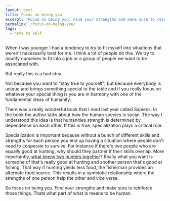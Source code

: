 ```yaml
---
layout: post
title: Focus on being you
excerpt: "Focus on being you. Find your strengths and make sure to reinforce those things."
permalink: /focus-on-being-you/
tags:
  - note to self
---
```


When I was younger I had a tendency to try to fit myself into situations that weren't necessarily best for me. I think a lot of people do this. We try to modify ourselves to fit into a job or a group of people we want to be associated with.
 
But really this is a bad idea.

Not because you want to "stay true to yourself", but because everybody is unique and brings something special to the table and if you really focus on whatever your special thing is you are in harmony with one of the fundamental ideas of humanity.

There was a really wonderful book that I read last year called Sapiens. In the book the author talks about how the human species is social. The way I understood this idea is that humanities strength is determined by dependence on each other. If this is true, specialization plays a critical role. 

Specialization is important because without a bunch of different skills and strengths for each person you end up having a situation where people don't need to cooperate to survive. For instance if there's two people who are equally good at hunting, why should they partner if their skills overlap. More importantly, [what keeps two hunters together](https://medium.com/@jsfour/understanding-the-game-843d8f298dd9)? Really what you want is someone of that's really good at hunting and another person that's good at fishing. That way if hunting yields less food, the fisherman provides an alternate food source. This results in a symbiotic relationship where the strengths of one person help the other and vice versa.

So focus on being you. Find your strengths and make sure to reinforce those things. Thats what part of what is means to be human.
